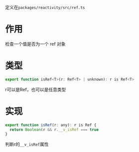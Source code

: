 定义在`packages/reactivity/src/ref.ts`

# 作用

检查一个值是否为一个 ref 对象

# 类型

```js
export function isRef<T>(r: Ref<T> | unknown): r is Ref<T>
```

r可以是Ref，也可以是任意类型

# 实现

```js
export function isRef(r: any): r is Ref {
  return Boolean(r && r.__v_isRef === true
}
```

判断r的`__v_isRef`属性